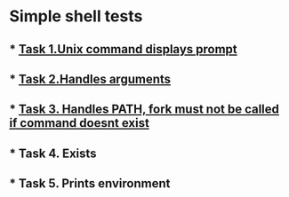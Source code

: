 # Simple shell tests

## * [Task 1.Unix command displays prompt](./task_1)

## * [Task 2.Handles arguments](./task_2)

## * [Task 3. Handles PATH, fork must not be called if command doesnt exist](./task_3)

## * Task 4. Exists

## * Task 5. Prints environment
